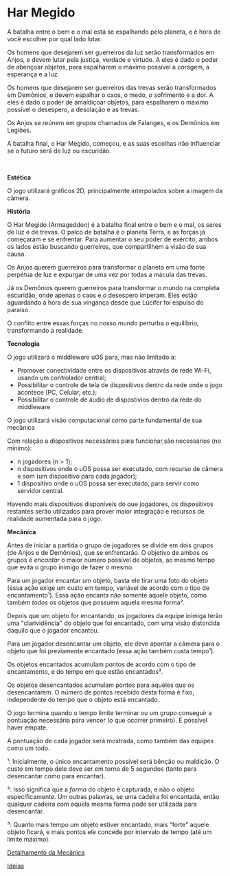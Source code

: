 Har Megido
==========


A batalha entre o bem e o mal está se espalhando pelo planeta, e é hora de você escolher por qual lado lutar.

Os homens que desejarem ser guerreiros da luz serão transformados em Anjos, e devem lutar pela justiça, verdade e virtude.
A eles é dado o poder de abençoar objetos, para espalharem o máximo possível a coragem, a esperança e a luz.

Os homens que desejarem ser guerreiros das trevas serão transformados em Demônios, e devem espalhar o caos, o medo, o sofrimento e a dor.
A eles é dado o poder de amaldiçoar objetos, para espalharem o máximo possível o desespero, a desolação e as trevas.

Os Anjos se reúnem em grupos chamados de Falanges, e os Demônios em Legiões.

A batalha final, o Har Megido, começou, e as suas escolhas irão influenciar se o futuro será de luz ou escuridão.  

<br/>

**Estética**

O jogo utilizará gráficos 2D, principalmente interpolados sobre a imagem da câmera. 


**História**

O Har Megido (Armageddon) é a batalha final entre o bem e o mal, os seres de luz e de trevas. 
O palco de batalha é o planeta Terra, e as forças já começaram e se enfrentar. Para aumentar o seu poder
de exército, ambos os lados estão buscando guerreiros, que compartilhem a visão de sua causa. 

Os Anjos querem guerreiros para transformar o planeta em uma fonte perpétua de luz e expurgar de 
uma vez por todas a mácula das trevas.

Já os Demônios querem guerreiros para transformar o mundo na completa escuridão, onde apenas o caos e o desespero
imperam. Eles estão aguardando a hora de sua vingança desde que Lúcifer foi espulso do paraíso.


O conflito entre essas forças no nosso mundo perturba o equilíbrio, transformando a realidade.   


**Tecnologia**

O jogo utilizará o middleware uOS para, mas não limitado a:
- Promover conectividade entre os dispositivos através de rede Wi-Fi, usando um controlador central;
- Possibilitar o controle de tela de dispositivos dentro da rede onde o jogo acontece (PC, Celular, etc.);
- Possibilitar o controle de áudio de dispostivios dentro da rede do middleware

O jogo utilizará visão computacional como parte fundamental de sua mecânica

Com relação a dispositivos necessários para funcionar,são necessários (no mínimo):
- n jogadores (n > 1);
- n dispositivos onde o uOS possa ser executado, com recurso de câmera e som (um dispositivo para cada jogador);
- 1 dispositivo onde o uOS possa ser executado, para servir como servidor central.

Havendo mais dispositivos disponíveis do que jogadores, os dispositivos restantes serão utilizados para prover maior integração e recursos de realidade aumentada para o jogo.

**Mecânica**

Antes de iniciar a partida o grupo de jogadores se divide em dois grupos (de Anjos e de Demônios), que se enfrentarão.
O objetivo de ambos os grupos é *encantar* o maior número possível de objetos, ao mesmo tempo que evita o grupo inimigo de fazer o mesmo.

Para um jogador encantar um objeto, basta ele tirar uma foto do objeto (essa ação exige um custo em tempo, variável de acordo com o tipo de encantamento¹). Essa ação encanta não somente aquele objeto, como também *todos* os objetos que possuem aquela mesma forma².

Depois que um objeto for encantando, os jogadores da equipe inimiga terão uma "clarividência" do objeto que foi encantado, com uma visão distorcida daquilo que o jogador encantou.

Para um jogador desencantar um objeto, ele deve apontar a câmera para o objeto que foi previamente encantado (essa ação também custa tempo¹).

Os objetos encantados acumulam pontos de acordo com o tipo de encantamento, e do tempo em que estão encantados³.

Os objetos desencantados acumulam pontos para aqueles que os desencantarem. O número de pontos recebido desta forma é fixo, independente do tempo que o objeto está encantado.

O jogo termina quando o tempo limite terminar ou um grupo conseguir a pontuação necessária para vencer (o que ocorrer primeiro). É possível haver empate.

A pontuação de cada jogador será mostrada, como também das equipes como um todo.


¹: Inicialmente, o único encantamento possível será bênção ou maldição. O custo em tempo dele deve ser em torno de 5 segundos (tanto para desencantar como para encantar).

²: Isso significa que a *forma* do objeto é capturada, e não o objeto especificamente. Um outras palavras, se uma cadeira foi encantada, então qualquer cadeira com aquela mesma forma pode ser utilizada para desencantar.

³: Quanto mais tempo um objeto estiver encantado, mais "forte" aquele objeto ficará, e mais pontos ele concede por intervalo de tempo (até um limite máximo).

[Detalhamento da Mecânica](https://github.com/vvgaming/HarMegido/blob/master/mecanica.md) 

[Ideias](https://github.com/vvgaming/HarMegido/blob/master/ideias.md)
